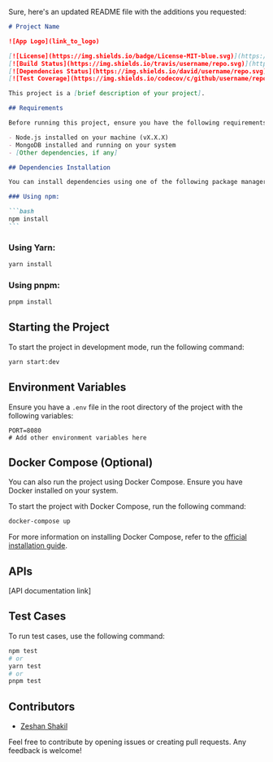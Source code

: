 Sure, here's an updated README file with the additions you requested:

````markdown
# Project Name

![App Logo](link_to_logo)

[![License](https://img.shields.io/badge/License-MIT-blue.svg)](https://opensource.org/licenses/MIT)
[![Build Status](https://img.shields.io/travis/username/repo.svg)](https://travis-ci.org/username/repo)
[![Dependencies Status](https://img.shields.io/david/username/repo.svg)](https://david-dm.org/username/repo)
[![Test Coverage](https://img.shields.io/codecov/c/github/username/repo.svg)](https://codecov.io/gh/username/repo)

This project is a [brief description of your project].

## Requirements

Before running this project, ensure you have the following requirements:

- Node.js installed on your machine (vX.X.X)
- MongoDB installed and running on your system
- [Other dependencies, if any]

## Dependencies Installation

You can install dependencies using one of the following package managers:

### Using npm:

```bash
npm install
```
````

### Using Yarn:

```bash
yarn install
```

### Using pnpm:

```bash
pnpm install
```

## Starting the Project

To start the project in development mode, run the following command:

```bash
yarn start:dev
```

## Environment Variables

Ensure you have a `.env` file in the root directory of the project with the following variables:

```dotenv
PORT=8080
# Add other environment variables here
```

## Docker Compose (Optional)

You can also run the project using Docker Compose. Ensure you have Docker installed on your system.

To start the project with Docker Compose, run the following command:

```bash
docker-compose up
```

For more information on installing Docker Compose, refer to the [official installation guide](https://docs.docker.com/compose/install/).

## APIs

[API documentation link]

## Test Cases

To run test cases, use the following command:

```bash
npm test
# or
yarn test
# or
pnpm test
```

## Contributors

- [Zeshan Shakil](https://github.com/zeshan-tech)

Feel free to contribute by opening issues or creating pull requests. Any feedback is welcome!